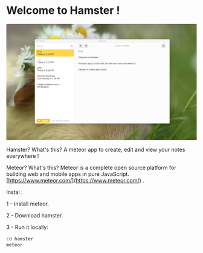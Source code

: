 # Welcome to Hamster !

![hamster](hamster.png)

Hamster? What's this?
A meteor app to create, edit and view your notes everywhere !

Meteor? What's this?
Meteor is a complete open source platform for building web and mobile apps in pure JavaScript. [https://www.meteor.com/](https://www.meteor.com/) .

Instal :

1 - Install meteor.

2 - Download hamster.

3 - Run it locally:
```bash
cd hamster
meteor
```
